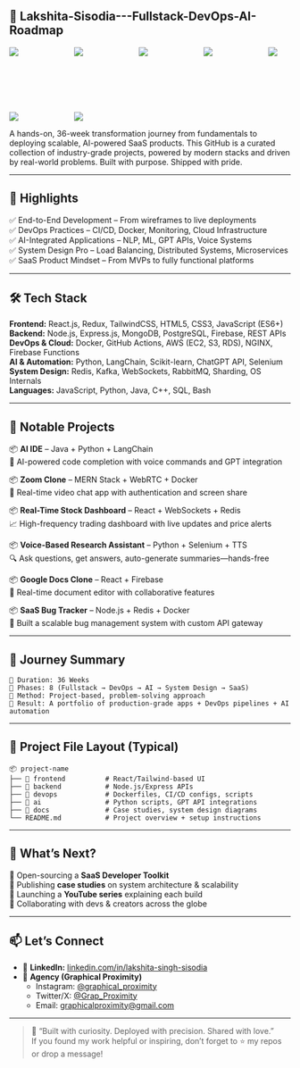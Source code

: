
## 🐬 Lakshita-Sisodia---Fullstack-DevOps-AI-Roadmap  
<div align="center">

  <div style="display: flex; flex-wrap: wrap; gap: 100px;">
    <img src="https://img.shields.io/badge/Role-ENGINEER-red?style=for-the-badge&logo=github&logoColor=white" />
    <img src="https://img.shields.io/badge/Focus-BUILDER-FFD700?style=for-the-badge&logo=producthunt&logoColor=black" />
    <img src="https://img.shields.io/badge/Tech-FULLSTACK-1E90FF?style=for-the-badge&logo=react&logoColor=white" />
    <img src="https://img.shields.io/badge/Tools-DEVOPS-32CD32?style=for-the-badge&logo=docker&logoColor=white" />
    <img src="https://img.shields.io/badge/Field-AI-800080?style=for-the-badge&logo=python&logoColor=white" />
    <img src="https://img.shields.io/badge/Product-SaaS%20Apps-FF69B4?style=for-the-badge&logo=appveyor&logoColor=white" />
    <img src="https://img.shields.io/badge/Strength-System%20Design-FFA500?style=for-the-badge&logo=apache&logoColor=white" />
  </div>

</div>

A hands-on, 36-week transformation journey from fundamentals to deploying scalable, AI-powered SaaS products. This GitHub is a curated collection of industry-grade projects, powered by modern stacks and driven by real-world problems. Built with purpose. Shipped with pride.


---

## 🚀 Highlights  
✅ End-to-End Development – From wireframes to live deployments  
✅ DevOps Practices – CI/CD, Docker, Monitoring, Cloud Infrastructure  
✅ AI-Integrated Applications – NLP, ML, GPT APIs, Voice Systems  
✅ System Design Pro – Load Balancing, Distributed Systems, Microservices  
✅ SaaS Product Mindset – From MVPs to fully functional platforms  

---

## 🛠️ Tech Stack  

**Frontend:** React.js, Redux, TailwindCSS, HTML5, CSS3, JavaScript (ES6+)  
**Backend:** Node.js, Express.js, MongoDB, PostgreSQL, Firebase, REST APIs  
**DevOps & Cloud:** Docker, GitHub Actions, AWS (EC2, S3, RDS), NGINX, Firebase Functions  
**AI & Automation:** Python, LangChain, Scikit-learn, ChatGPT API, Selenium  
**System Design:** Redis, Kafka, WebSockets, RabbitMQ, Sharding, OS Internals  
**Languages:** JavaScript, Python, Java, C++, SQL, Bash  

---

## 📂 Notable Projects  

📦 **AI IDE** – Java + Python + LangChain  
🧠 AI-powered code completion with voice commands and GPT integration  

📦 **Zoom Clone** – MERN Stack + WebRTC + Docker  
🎥 Real-time video chat app with authentication and screen share  

📦 **Real-Time Stock Dashboard** – React + WebSockets + Redis  
📈 High-frequency trading dashboard with live updates and price alerts  

📦 **Voice-Based Research Assistant** – Python + Selenium + TTS  
🔍 Ask questions, get answers, auto-generate summaries—hands-free  

📦 **Google Docs Clone** – React + Firebase  
📝 Real-time document editor with collaborative features  

📦 **SaaS Bug Tracker** – Node.js + Redis + Docker  
🐞 Built a scalable bug management system with custom API gateway  

---

## 📜 Journey Summary  

```
📅 Duration: 36 Weeks  
📌 Phases: 8 (Fullstack → DevOps → AI → System Design → SaaS)  
🧪 Method: Project-based, problem-solving approach  
🎯 Result: A portfolio of production-grade apps + DevOps pipelines + AI automation  
```

---

## 🧰 Project File Layout (Typical)

```
📦 project-name  
├── 📂 frontend          # React/Tailwind-based UI  
├── 📂 backend           # Node.js/Express APIs  
├── 📂 devops            # Dockerfiles, CI/CD configs, scripts  
├── 📂 ai                # Python scripts, GPT API integrations  
├── 📂 docs              # Case studies, system design diagrams  
└── README.md           # Project overview + setup instructions  
```

---

## 🌟 What’s Next?  
🔹 Open-sourcing a **SaaS Developer Toolkit**  
🔹 Publishing **case studies** on system architecture & scalability  
🔹 Launching a **YouTube series** explaining each build  
🔹 Collaborating with devs & creators across the globe  

---

## 📫 Let’s Connect  

- 💼 **LinkedIn:** [linkedin.com/in/lakshita-singh-sisodia](https://www.linkedin.com/in/lakshita-singh-sisodia-796266290)  
- 🧠 **Agency (Graphical Proximity)**  
  - Instagram: [@graphical_proximity](https://www.instagram.com/graphical_proximity)  
  - Twitter/X: [@Grap_Proximity](https://x.com/Grap_Proximity)  
  - Email: [graphicalproximity@gmail.com](mailto:graphicalproximity@gmail.com)

---

> 💬 “Built with curiosity. Deployed with precision. Shared with love.”  
> If you found my work helpful or inspiring, don’t forget to ⭐ my repos or drop a message!
